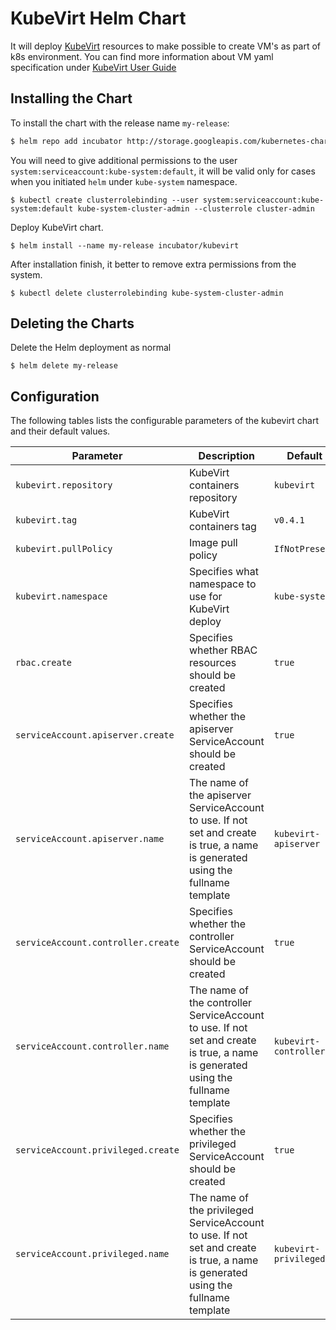 # KubeVirt Helm Chart
It will deploy [KubeVirt](https://github.com/kubevirt/kubevirt) resources to make possible to create VM's as part of k8s environment.
You can find more information about VM yaml specification under [KubeVirt User Guide](https://kubevirt.gitbooks.io/user-guide/)

## Installing the Chart

To install the chart with the release name `my-release`:

```bash
$ helm repo add incubator http://storage.googleapis.com/kubernetes-charts-incubator
```

You will need to give additional permissions to the user `system:serviceaccount:kube-system:default`, it will be valid only for cases when you initiated `helm` under `kube-system` namespace.

```
$ kubectl create clusterrolebinding --user system:serviceaccount:kube-system:default kube-system-cluster-admin --clusterrole cluster-admin
```

Deploy KubeVirt chart.
```
$ helm install --name my-release incubator/kubevirt
```

After installation finish, it better to remove extra permissions from the system.

```
$ kubectl delete clusterrolebinding kube-system-cluster-admin
```

## Deleting the Charts

Delete the Helm deployment as normal

```
$ helm delete my-release
```

## Configuration

The following tables lists the configurable parameters of the kubevirt chart and their default values.

Parameter | Description | Default
--- | --- | ---
| `kubevirt.repository` | KubeVirt containers repository | `kubevirt`
| `kubevirt.tag` | KubeVirt containers tag | `v0.4.1`
| `kubevirt.pullPolicy` | Image pull policy | `IfNotPresent`
| `kubevirt.namespace` | Specifies what namespace to use for KubeVirt deploy | `kube-system`
| `rbac.create` | Specifies whether RBAC resources should be created | `true`
| `serviceAccount.apiserver.create` | Specifies whether the apiserver ServiceAccount should be created | `true`
| `serviceAccount.apiserver.name` | The name of the apiserver ServiceAccount to use. If not set and create is true, a name is generated using the fullname template | `kubevirt-apiserver`
| `serviceAccount.controller.create` | Specifies whether the controller ServiceAccount should be created | `true`
| `serviceAccount.controller.name` | The name of the controller ServiceAccount to use. If not set and create is true, a name is generated using the fullname template | `kubevirt-controller`
| `serviceAccount.privileged.create` | Specifies whether the privileged ServiceAccount should be created | `true`
| `serviceAccount.privileged.name` | The name of the privileged ServiceAccount to use. If not set and create is true, a name is generated using the fullname template | `kubevirt-privileged`